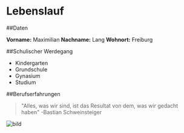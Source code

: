 # Lebenslauf

##Daten

**Vorname:** Maximilian **Nachname:** Lang **Wohnort:** Freiburg

##Schulischer Werdegang
* Kindergarten 
* Grundschule 
* Gynasium 
* Studium 

##Berufserfahrungen
>"Alles, was wir sind, ist das Resultat von dem, was wir gedacht haben" -Bastian Schweinsteiger

![bild](http://files.explorem-altres-planetes0.webnode.es/200000017-410e44205e/univers%20%281%29.jpg)